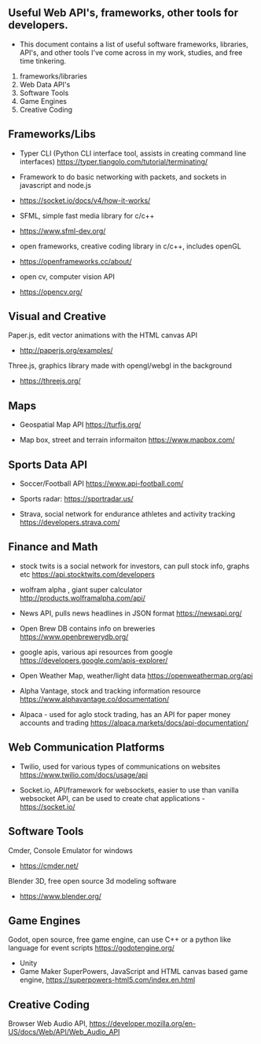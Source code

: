 ## Useful Web API's, frameworks, other tools for developers.

- This document contains a list of useful software frameworks, libraries, API's, and other tools I've come across in my work, studies, and free time tinkering. 

1. frameworks/libraries
2. Web Data API's
3. Software Tools
4. Game Engines
5. Creative Coding 


## Frameworks/Libs

* Typer CLI (Python CLI interface tool, assists in creating command line interfaces)
https://typer.tiangolo.com/tutorial/terminating/

- Framework to do basic networking with packets, and sockets in javascript and node.js
- https://socket.io/docs/v4/how-it-works/

- SFML, simple fast media library for c/c++
- https://www.sfml-dev.org/

- open frameworks, creative coding library in c/c++, includes openGL
- https://openframeworks.cc/about/

- open cv, computer vision API
- https://opencv.org/


## Visual and Creative

Paper.js, edit vector animations with the HTML canvas API
- http://paperjs.org/examples/

Three.js, graphics library made with opengl/webgl in the background
- https://threejs.org/


## Maps

- Geospatial Map API
https://turfjs.org/

* Map box, street and terrain informaiton 
https://www.mapbox.com/

## Sports Data API

- Soccer/Football API
https://www.api-football.com/

- Sports radar:
https://sportradar.us/

- Strava, social network for endurance athletes and activity tracking 
https://developers.strava.com/

## Finance and Math

- stock twits is a social network for investors, can pull stock info, graphs etc
https://api.stocktwits.com/developers

- wolfram alpha , giant super calculator
http://products.wolframalpha.com/api/

- News API, pulls news headlines in JSON format 
https://newsapi.org/

- Open Brew DB contains info on breweries 
https://www.openbrewerydb.org/

- google apis, various api resources from google 
https://developers.google.com/apis-explorer/

- Open Weather Map, weather/light data
https://openweathermap.org/api

- Alpha Vantage, stock and tracking information resource 
https://www.alphavantage.co/documentation/

- Alpaca - used for aglo stock trading, has an API for paper money accounts and trading
 https://alpaca.markets/docs/api-documentation/
 
 ## Web Communication Platforms
 
 - Twilio, used for various types of communications on websites 
https://www.twilio.com/docs/usage/api

- Socket.io, API/framework for websockets, easier to use than vanilla websocket API, can be used to create chat applications
-https://socket.io/
 
 
 ## Software Tools
 
 Cmder, Console Emulator for windows
 - https://cmder.net/

Blender 3D, free open source 3d modeling software
- https://www.blender.org/


## Game Engines
Godot, open source, free game engine, can use C++ or a python like language for event scripts
https://godotengine.org/
- Unity
- Game Maker
SuperPowers, JavaScript and HTML canvas based game engine, https://superpowers-html5.com/index.en.html

## Creative Coding
Browser Web Audio API, https://developer.mozilla.org/en-US/docs/Web/API/Web_Audio_API


